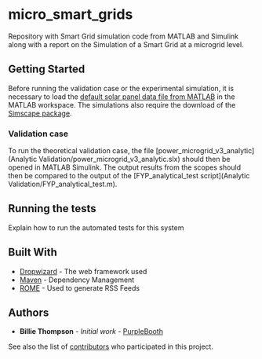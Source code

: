 # micro_smart_grids

Repository with Smart Grid simulation code from MATLAB and Simulink along with a report on the Simulation of a Smart Grid at a microgrid level.

## Getting Started

Before running the validation case or the experimental simulation, it is necessary to load the [default solar panel data file from MATLAB](Simulation/default_PV_data.mat) in the MATLAB workspace. The simulations also require the download of the [Simscape package](https://www.mathworks.com/products/simscape.html).

### Validation case

To run the theoretical validation case, the file [power_microgrid_v3_analytic](Analytic Validation/power_microgrid_v3_analytic.slx) should then be opened in MATLAB Simulink. The output results from the scopes should then be compared to the output of the [FYP_analytical_test script](Analytic Validation/FYP_analytical_test.m).

## Running the tests

Explain how to run the automated tests for this system




## Built With

* [Dropwizard](http://www.dropwizard.io/1.0.2/docs/) - The web framework used
* [Maven](https://maven.apache.org/) - Dependency Management
* [ROME](https://rometools.github.io/rome/) - Used to generate RSS Feeds


## Authors

* **Billie Thompson** - *Initial work* - [PurpleBooth](https://github.com/PurpleBooth)

See also the list of [contributors](https://github.com/your/project/contributors) who participated in this project.

